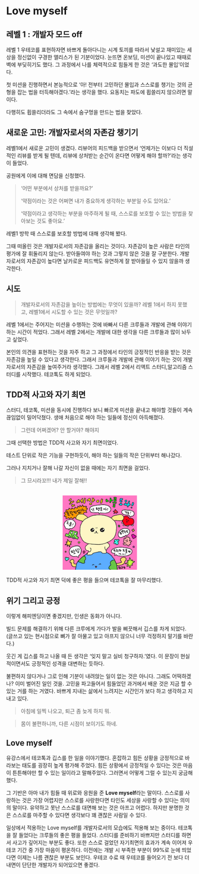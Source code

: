 # Love myself

## 레벨 1 : 개발자 모드 off

레벨 1 우테코를 표현하자면 바쁘게 돌아다니는 시계 토끼를 따라서 낯설고 재미있는 세상을 정신없이 구경한 앨리스가 된 기분이었다. 눈뜨면 온보딩, 미션이 끝나있고 때때로 벽에 부딪히기도 했다. 그 과정에서 나를 체력적으로 힘들게 한 것은 ‘과도한 몰입’이었다.

첫 미션을 진행하면서 본능적으로 ‘아! 전부터 고민하던 몰입과 스스로를 챙기는 것의 균형을 잡는 법을 터득해야겠다.’라는 생각을 했다. 요동치는 파도에 휩쓸리지 않으려면 말이다.

다행히도 휩쓸리더라도 그 속에서 숨구멍을 만드는 법을 찾았다.

## 새로운 고민: 개발자로서의 자존감 챙기기

레벨1에서 새로운 고민이 생겼다. 리뷰어의 피드백을 받으면서 ‘언제가는 이보다 더 직설적인 리뷰를 받게 될 텐데, 리뷰에 상처받는 순간이 온다면 어떻게 해야 할까?’라는 생각이 들었다.

공원에게 이에 대해 면담을 신청했다.

> ‘어떤 부분에서 상처를 받을까요?’
>
> ‘약점이라는 것은 어쩌면 내가 중요하게 생각하는 부분일 수도 있어요.’
>
> ‘약점이라고 생각하는 부분을 마주하게 될 때, 스스로를 보호할 수 있는 방법을 찾아보는 것도 좋아요.’

레벨1 방학 때 스스로를 보호할 방법에 대해 생각해 봤다.

그때 떠올린 것은 개발자로서의 자존감을 올리는 것이다. 자존감이 높은 사람은 타인의 평가에 잘 휘둘리지 않는다. 받아들여야 하는 것과 그렇지 않은 것을 잘 구분한다. 개발자로서의 자존감이 높다면 날카로운 피드백도 유연하게 잘 받아들일 수 있지 않을까 생각한다.

## 시도

> 개발자로서의 자존감을 높이는 방법에는 무엇이 있을까?
> 레벨 1에서 하지 못했고, 레벨1에서 시도할 수 있는 것은 무엇일까?

레벨 1에서는 주어지는 미션을 수행하는 것에 바빠서 다른 크루들과 개발에 관해 이야기하는 시간이 적었다. 그래서 레벨 2에서는 개발에 대한 생각을 다른 크루들과 많이 놔두고 싶었다.

본인의 의견을 표현하는 것을 자주 하고 그 과정에서 타인의 긍정적인 반응을 받는 것은 자존감을 높일 수 있다고 생각한다. 그래서 크루들과 개발에 관해 이야기 하는 것이 개발자로서의 자존감을 높여주거라 생각했다. 그래서 레벨 2에서 리액트 스터디,알고리즘 스터디를 시작했다. 테코톡도 하게 되었다.

## TDD적 사고와 자기 최면

스터디, 테코톡, 미션을 동시에 진행하다 보니 빠르게 미션을 끝내고 해야할 것들이 계속 끊임없이 밀어닥쳤다. 생애 처음으로 해야 하는 일들에 정신이 아득해졌다.

> 그런데 어쩌겠어? 안 할거야? 해야지

그때 선택한 방법은 TDD적 사고와 자기 최면이었다.

테스트 단위로 작은 기능을 구현하듯이, 해야 하는 일들의 작은 단위부터 해나갔다.

그러나 지치거나 잘해 나갈 자신이 없을 때에는 자기 최면을 걸었다.

> 그 므시라꼬!!! 내가 제일 잘해!!

<br/>
<div width="100vw" style="display:flex; justify-content:center">
  <img  src="./images/최고심짤.jpg" width="200px">
</div>
<br/>
TDD적 사고와 자기 최면 덕에 좋은 평을 들으며 테코톡을 잘 마무리했다.

## 위기 그리고 긍정

이렇게 해피엔딩이면 좋겠지만, 인생은 동화가 아니다.

빌드 문제를 해결하기 위해 다른 크루에게 가다가 발을 삐끗해서 깁스를 차게 되었다. (글쓰고 있는 현시점으로 뼈가 잘 아물고 있고 아프지 않으니 너무 걱정하지 말기를 바란다.)

웃긴 게 깁스를 하고 나올 때 든 생각은 ‘잊지 말고 실비 청구하자.’였다. 이 문장이 현실적이면서도 긍정적인 성격을 대변하는 듯하다.

불편하지 않다거나 그로 인해 기분이 내려앉는 일이 없는 것은 아니다. 그래도 어떡하겠나? 이미 벌어진 일인 것을. 고민을 파고들어서 힘들었던 과거에서 배운 것은 지금 할 수 있는 거를 하는 거였다. 바쁘게 지내는 삶에서 느려지는 시간인가 보다 하고 생각하고 지내고 있다.

> 아침에 일찍 나오고, 퇴근 좀 늦게 하지 뭐.

> 몸이 불편하니까, 다른 시점이 보이기도 하네.

## Love myself

유강스에서 테코톡과 깁스를 한 일을 이야기했다. 혼잡하고 힘든 상황을 긍정적으로 바라보는 태도를 굉장히 높게 평가해 주었다. 힘든 상황에서 긍정적일 수 있다는 것은 마음이 튼튼해야만 할 수 있는 일이라고 말해주었다. 그러면서 어떻게 그럴 수 있는지 궁금해했다.

그 기반은 아마 내가 힘들 때 위로와 응원을 준 **Love myself**라는 말이다. 스스로를 사랑하는 것은 가장 어렵지만 스스로를 사랑한다면 타인도 세상을 사랑할 수 있다는 의미의 말이다. 유약하고 못난 스스로를 대면해 보는 것은 아프고 어렵다. 하지만 분명한 것은 스스로를 마주할 수 있다면 생각보다 꽤 괜찮은 사람일 수 있다.

일상에서 적용하는 Love myself를 개발자로서의 모습에도 적용해 보는 중이다. 테코톡을 잘 들었다는 크루들의 좋은 평을 들었다. 스터디를 준비하기 바쁘지만 스터디를 하면서 사고가 깊어지는 부분도 좋다. 또한 스스로 걸었던 자기최면의 효과가 계속 이어져 우테코 기간 중 가장 마음이 평온하다. 이전에는 개발 시 부족한 부분이 99%로 눈에 띄었다면 이제는 나름 괜찮은 부분도 보인다. 우테코 수료 때 우테코를 들어오기 전 보다 더 내면이 단단한 개발자가 되어있으면 좋겠다.
